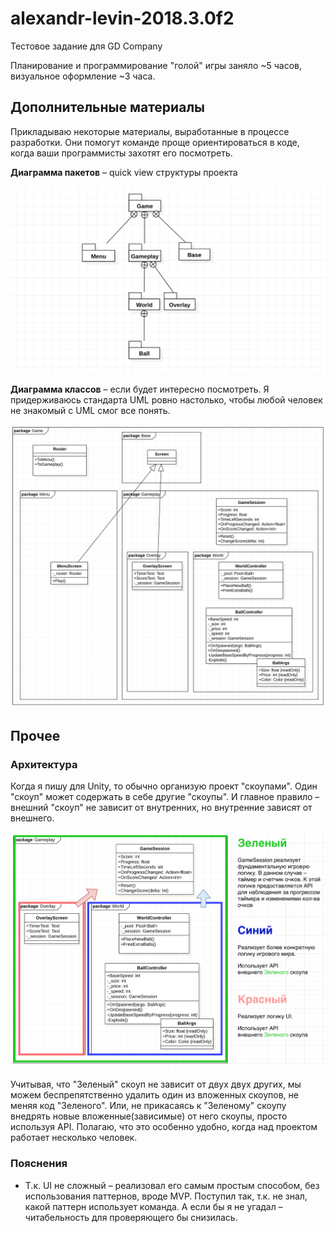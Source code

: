 # alexandr-levin-2018.3.0f2

Тестовое задание для GD Company

Планирование и программирование "голой" игры заняло ~5 часов, визуальное оформление ~3 часа.

## Дополнительные материалы

Прикладываю некоторые материалы, выработанные в процессе разработки. Они помогут команде проще ориентироваться в коде, когда ваши программисты захотят его посмотреть.

**Диаграмма пакетов** – quick view структуры проекта

![sample text](https://raw.githubusercontent.com/alexandr2levin/alexandr-levin-2018.3.0f2/master/art/UML%20Package%20Diagram.png)

**Диаграмма классов** – если будет интересно посмотреть. Я придерживаюсь стандарта UML ровно настолько, чтобы любой человек не знакомый с UML смог все понять.

![sample text](https://raw.githubusercontent.com/alexandr2levin/alexandr-levin-2018.3.0f2/master/art/UML%20Class%20Diagram.png)

## Прочее

### Архитектура

Когда я пишу для Unity, то обычно организую проект "скоупами". Один "скоуп" может содержать в себе другие "скоупы". И главное правило – внешний "скоуп" не зависит от внутренних, но внутренние зависят от внешнего.

![sample text](https://raw.githubusercontent.com/alexandr2levin/alexandr-levin-2018.3.0f2/master/art/Architecture%20Example.png)

Учитывая, что "Зеленый" скоуп не зависит от двух двух других, мы можем беспрепятственно удалить один из вложенных скоупов, не меняя код "Зеленого". Или, не прикасаясь к "Зеленому" скоупу внедрять новые вложенные(зависимые) от него скоупы, просто используя API. Полагаю, что это особенно удобно, когда над проектом работает несколько человек.

### Пояснения

* Т.к. UI не сложный – реализовал его самым простым способом, без использования паттернов, вроде MVP. Поступил так, т.к. не знал, какой паттерн использует команда. А если бы я не угадал – читабельность для проверяющего бы снизилась.

